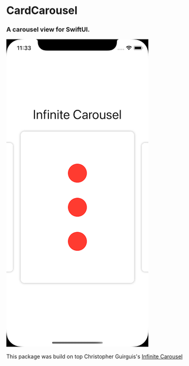 # CardCarousel
### A carousel view for SwiftUI.

![Demo Image](https://github.com/bkeys818/CardCarousel/blob/main/Demo%20Resources/BasicCarousel.png)

This package was build on top Christopher Guirguis's [Infinite Carousel](https://www.youtube.com/watch?v=fB5MzDD1PZI)
